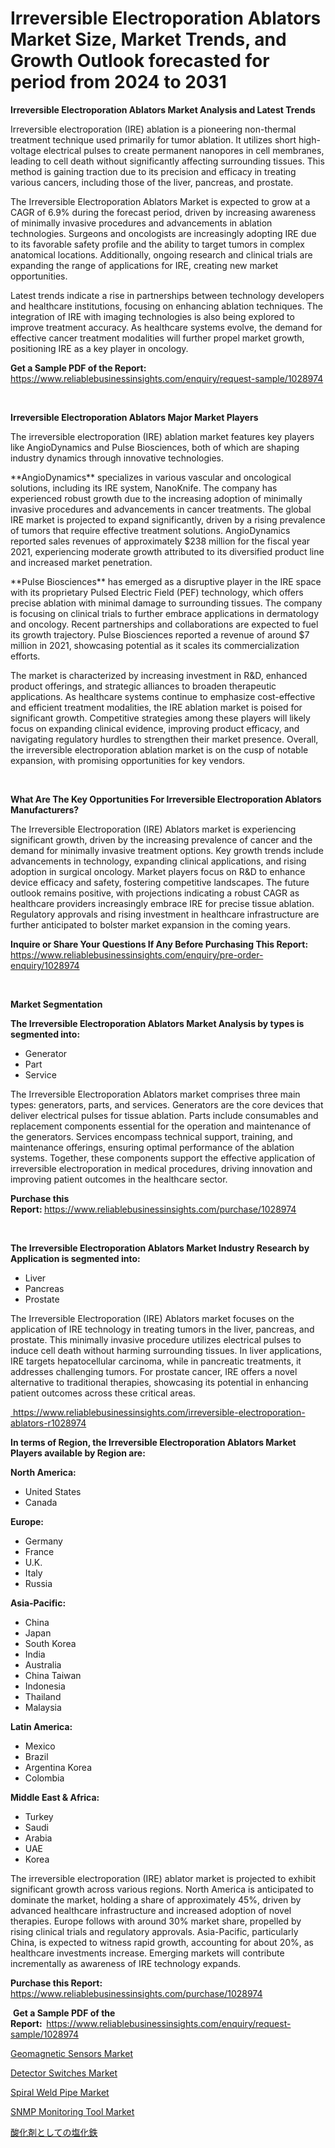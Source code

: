 <p><h1>Irreversible Electroporation Ablators Market Size, Market Trends, and Growth Outlook forecasted for period from 2024 to 2031</h1></p><p><strong>Irreversible Electroporation Ablators Market Analysis and Latest Trends</strong></p>
<p><p>Irreversible electroporation (IRE) ablation is a pioneering non-thermal treatment technique used primarily for tumor ablation. It utilizes short high-voltage electrical pulses to create permanent nanopores in cell membranes, leading to cell death without significantly affecting surrounding tissues. This method is gaining traction due to its precision and efficacy in treating various cancers, including those of the liver, pancreas, and prostate.</p><p>The Irreversible Electroporation Ablators Market is expected to grow at a CAGR of 6.9% during the forecast period, driven by increasing awareness of minimally invasive procedures and advancements in ablation technologies. Surgeons and oncologists are increasingly adopting IRE due to its favorable safety profile and the ability to target tumors in complex anatomical locations. Additionally, ongoing research and clinical trials are expanding the range of applications for IRE, creating new market opportunities.</p><p>Latest trends indicate a rise in partnerships between technology developers and healthcare institutions, focusing on enhancing ablation techniques. The integration of IRE with imaging technologies is also being explored to improve treatment accuracy. As healthcare systems evolve, the demand for effective cancer treatment modalities will further propel market growth, positioning IRE as a key player in oncology.</p></p>
<p><strong>Get a Sample PDF of the Report:&nbsp;</strong> <a href="https://www.reliablebusinessinsights.com/enquiry/request-sample/1028974">https://www.reliablebusinessinsights.com/enquiry/request-sample/1028974</a></p>
<p>&nbsp;</p>
<p><strong>Irreversible Electroporation Ablators Major Market Players</strong></p>
<p><p>The irreversible electroporation (IRE) ablation market features key players like AngioDynamics and Pulse Biosciences, both of which are shaping industry dynamics through innovative technologies.</p><p>**AngioDynamics** specializes in various vascular and oncological solutions, including its IRE system, NanoKnife. The company has experienced robust growth due to the increasing adoption of minimally invasive procedures and advancements in cancer treatments. The global IRE market is projected to expand significantly, driven by a rising prevalence of tumors that require effective treatment solutions. AngioDynamics reported sales revenues of approximately $238 million for the fiscal year 2021, experiencing moderate growth attributed to its diversified product line and increased market penetration.</p><p>**Pulse Biosciences** has emerged as a disruptive player in the IRE space with its proprietary Pulsed Electric Field (PEF) technology, which offers precise ablation with minimal damage to surrounding tissues. The company is focusing on clinical trials to further embrace applications in dermatology and oncology. Recent partnerships and collaborations are expected to fuel its growth trajectory. Pulse Biosciences reported a revenue of around $7 million in 2021, showcasing potential as it scales its commercialization efforts.</p><p>The market is characterized by increasing investment in R&D, enhanced product offerings, and strategic alliances to broaden therapeutic applications. As healthcare systems continue to emphasize cost-effective and efficient treatment modalities, the IRE ablation market is poised for significant growth. Competitive strategies among these players will likely focus on expanding clinical evidence, improving product efficacy, and navigating regulatory hurdles to strengthen their market presence. Overall, the irreversible electroporation ablation market is on the cusp of notable expansion, with promising opportunities for key vendors.</p></p>
<p>&nbsp;</p>
<p><strong>What Are The Key Opportunities For Irreversible Electroporation Ablators Manufacturers?</strong></p>
<p><p>The Irreversible Electroporation (IRE) Ablators market is experiencing significant growth, driven by the increasing prevalence of cancer and the demand for minimally invasive treatment options. Key growth trends include advancements in technology, expanding clinical applications, and rising adoption in surgical oncology. Market players focus on R&D to enhance device efficacy and safety, fostering competitive landscapes. The future outlook remains positive, with projections indicating a robust CAGR as healthcare providers increasingly embrace IRE for precise tissue ablation. Regulatory approvals and rising investment in healthcare infrastructure are further anticipated to bolster market expansion in the coming years.</p></p>
<p><strong>Inquire or Share Your Questions If Any Before Purchasing This Report:</strong> <a href="https://www.reliablebusinessinsights.com/enquiry/pre-order-enquiry/1028974">https://www.reliablebusinessinsights.com/enquiry/pre-order-enquiry/1028974</a></p>
<p>&nbsp;</p>
<p><strong>Market Segmentation</strong></p>
<p><strong>The Irreversible Electroporation Ablators Market Analysis by types is segmented into:</strong></p>
<p><ul><li>Generator</li><li>Part</li><li>Service</li></ul></p>
<p><p>The Irreversible Electroporation Ablators market comprises three main types: generators, parts, and services. Generators are the core devices that deliver electrical pulses for tissue ablation. Parts include consumables and replacement components essential for the operation and maintenance of the generators. Services encompass technical support, training, and maintenance offerings, ensuring optimal performance of the ablation systems. Together, these components support the effective application of irreversible electroporation in medical procedures, driving innovation and improving patient outcomes in the healthcare sector.</p></p>
<p><strong>Purchase this Report:&nbsp;</strong><a href="https://www.reliablebusinessinsights.com/purchase/1028974">https://www.reliablebusinessinsights.com/purchase/1028974</a></p>
<p>&nbsp;</p>
<p><strong>The Irreversible Electroporation Ablators Market Industry Research by Application is segmented into:</strong></p>
<p><ul><li>Liver</li><li>Pancreas</li><li>Prostate</li></ul></p>
<p><p>The Irreversible Electroporation (IRE) Ablators market focuses on the application of IRE technology in treating tumors in the liver, pancreas, and prostate. This minimally invasive procedure utilizes electrical pulses to induce cell death without harming surrounding tissues. In liver applications, IRE targets hepatocellular carcinoma, while in pancreatic treatments, it addresses challenging tumors. For prostate cancer, IRE offers a novel alternative to traditional therapies, showcasing its potential in enhancing patient outcomes across these critical areas.</p></p>
<p><a href="https://www.reliablebusinessinsights.com/irreversible-electroporation-ablators-r1028974">&nbsp;https://www.reliablebusinessinsights.com/irreversible-electroporation-ablators-r1028974</a></p>
<p><strong>In terms of Region, the Irreversible Electroporation Ablators Market Players available by Region are:</strong></p>
<p>
    <p> <strong> North America: </strong>
        <ul>
            <li>United States</li>
            <li>Canada</li>
        </ul>
        </p> 
    <p> <strong> Europe: </strong>
        <ul>
            <li>Germany</li>
            <li>France</li>
            <li>U.K.</li>
            <li>Italy</li>
            <li>Russia</li>
        </ul>
        </p> 
    <p> <strong> Asia-Pacific: </strong>
        <ul>
            <li>China</li>
            <li>Japan</li>
            <li>South Korea</li>
            <li>India</li>
            <li>Australia</li>
            <li>China Taiwan</li>
            <li>Indonesia</li>
            <li>Thailand</li>
            <li>Malaysia</li>
        </ul>
        </p> 
    <p> <strong> Latin America: </strong>
        <ul>
            <li>Mexico</li>
            <li>Brazil</li>
            <li>Argentina Korea</li>
            <li>Colombia</li>
        </ul>
        </p> 
    <p> <strong> Middle East & Africa: </strong>
        <ul>
            <li>Turkey</li>
            <li>Saudi</li>
            <li>Arabia</li>
            <li>UAE</li>
            <li>Korea</li>
        </ul>
    </p>
    </p>
<p><p>The irreversible electroporation (IRE) ablator market is projected to exhibit significant growth across various regions. North America is anticipated to dominate the market, holding a share of approximately 45%, driven by advanced healthcare infrastructure and increased adoption of novel therapies. Europe follows with around 30% market share, propelled by rising clinical trials and regulatory approvals. Asia-Pacific, particularly China, is expected to witness rapid growth, accounting for about 20%, as healthcare investments increase. Emerging markets will contribute incrementally as awareness of IRE technology expands.</p></p>
<p><strong>Purchase this Report: </strong><a href="https://www.reliablebusinessinsights.com/purchase/1028974">https://www.reliablebusinessinsights.com/purchase/1028974</a></p>
<p>&nbsp;<strong>Get a Sample PDF of the Report:&nbsp;&nbsp;</strong><a href="https://www.reliablebusinessinsights.com/enquiry/request-sample/1028974">https://www.reliablebusinessinsights.com/enquiry/request-sample/1028974</a></p>
<p><strong></strong></p>
<p><p><a href="https://medium.com/@sac-m/geomagnetic-sensors-market-trends-and-regional-insights-forecasted-for-period-from-2024-to-2031-66cf4e4a7f61">Geomagnetic Sensors Market</a></p><p><a href="https://medium.com/@sac-m/this-report-aims-to-provide-a-comprehensive-presentation-of-the-global-market-for-detector-136cf7a38ba6">Detector Switches Market</a></p><p><a href="https://issuu.com/reportprime-2/docs/spiral-weld-pipe-market-size-2030.p_19fa4dfb86e5cc">Spiral Weld Pipe Market</a></p><p><a href="https://www.linkedin.com/pulse/snmp-monitoring-tool-market-trends-focusing-insight-jatac?trackingId=u7j5p%2BaPT6mLQZ11MG9YVQ%3D%3D">SNMP Monitoring Tool Market</a></p><p><a href="https://medium.com/@edmondg3yrtreenfelder8956/ferric-chloride-as-oxidizing-agent-market-%E3%81%AF-%E3%82%B3%E3%82%B9%E3%83%88%E7%AE%A1%E7%90%86%E3%81%A8%E5%8A%B9%E7%8E%87%E5%90%91%E4%B8%8A%E3%82%92%E5%84%AA%E5%85%88%E3%81%97%E3%81%BE%E3%81%99-%E3%81%95%E3%82%89%E3%81%AB-%E5%A0%B1%E5%91%8A%E6%9B%B8%E3%81%AF%E5%B8%82%E5%A0%B4%E3%81%AE%E9%9C%80%E8%A6%81%E9%9D%A2%E3%81%A8%E4%BE%9B%E7%B5%A6%E9%9D%A2%E3%81%AE%E4%B8%A1%E6%96%B9%E3%82%92%E3%82%AB%E3%83%90%E3%83%BC%E3%81%97%E3%81%A6%E3%81%84%E3%81%BE%E3%81%99-a51a32d14d4f">酸化剤としての塩化鉄</a></p></p>
